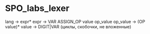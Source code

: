 # SPO_labs_lexer
lang -> expr*
expr -> VAR ASSIGN_OP value op_value
op_value -> (OP value)*
value -> DIGIT|VAR
(циклы, скобочки, не вложенные)
